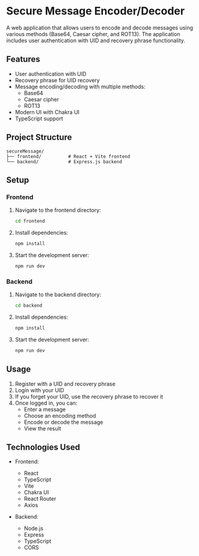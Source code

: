 # Secure Message Encoder/Decoder

A web application that allows users to encode and decode messages using various methods (Base64, Caesar cipher, and ROT13). The application includes user authentication with UID and recovery phrase functionality.

## Features

- User authentication with UID
- Recovery phrase for UID recovery
- Message encoding/decoding with multiple methods:
  - Base64
  - Caesar cipher
  - ROT13
- Modern UI with Chakra UI
- TypeScript support

## Project Structure

```
secureMessage/
├── frontend/          # React + Vite frontend
└── backend/           # Express.js backend
```

## Setup

### Frontend

1. Navigate to the frontend directory:
   ```bash
   cd frontend
   ```

2. Install dependencies:
   ```bash
   npm install
   ```

3. Start the development server:
   ```bash
   npm run dev
   ```

### Backend

1. Navigate to the backend directory:
   ```bash
   cd backend
   ```

2. Install dependencies:
   ```bash
   npm install
   ```

3. Start the development server:
   ```bash
   npm run dev
   ```

## Usage

1. Register with a UID and recovery phrase
2. Login with your UID
3. If you forget your UID, use the recovery phrase to recover it
4. Once logged in, you can:
   - Enter a message
   - Choose an encoding method
   - Encode or decode the message
   - View the result

## Technologies Used

- Frontend:
  - React
  - TypeScript
  - Vite
  - Chakra UI
  - React Router
  - Axios

- Backend:
  - Node.js
  - Express
  - TypeScript
  - CORS 